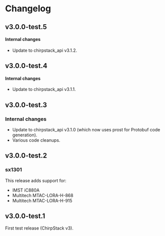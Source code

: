 # Changelog

## v3.0.0-test.5

#### Internal changes

* Update to chirpstack_api v3.1.2.

## v3.0.0-test.4

#### Internal changes

* Update to chirpstack_api v3.1.1.

## v3.0.0-test.3

### Internal changes

* Update to chirpstack_api v3.1.0 (which now uses prost for Protobuf code generation).
* Various code cleanups.

## v3.0.0-test.2

### sx1301

This release adds support for:

* IMST iC880A
* Multitech MTAC-LORA-H-868
* Multitech MTAC-LORA-H-915

## v3.0.0-test.1

First test release (ChirpStack v3).
